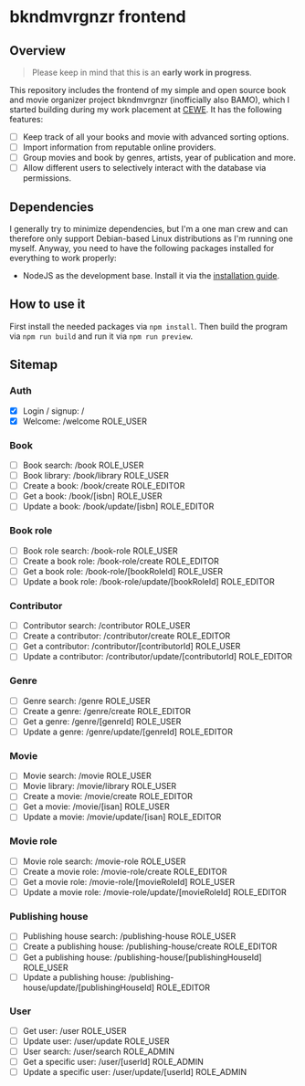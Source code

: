 # bkndmvrgnzr frontend

## Overview

> Please keep in mind that this is an **early work in progress**.

This repository includes the frontend of my simple and open source book and movie organizer project bkndmvrgnzr (inofficially also BAMO), which I started building during my work placement at [CEWE](https://www.cewe.de/). It has the following features:

- [ ] Keep track of all your books and movie with advanced sorting options.
- [ ] Import information from reputable online providers.
- [ ] Group movies and book by genres, artists, year of publication and more.
- [ ] Allow different users to selectively interact with the database via permissions.

## Dependencies

I generally try to minimize dependencies, but I'm a one man crew and can therefore only support Debian-based Linux
distributions as I'm running one myself. Anyway, you need to have the following packages installed for everything to
work properly:

- NodeJS as the development base. Install it via the [installation guide](https://github.com/nodesource/distributions#debinstall).

## How to use it

First install the needed packages via `npm install`. Then build the program via `npm run build` and run it via `npm run preview`.

## Sitemap

### Auth

- [x] Login / signup: /
- [x] Welcome: /welcome ROLE_USER

### Book

- [ ] Book search: /book ROLE_USER
- [ ] Book library: /book/library ROLE_USER
- [ ] Create a book: /book/create ROLE_EDITOR
- [ ] Get a book: /book/[isbn] ROLE_USER
- [ ] Update a book: /book/update/[isbn] ROLE_EDITOR

### Book role

- [ ] Book role search: /book-role ROLE_USER
- [ ] Create a book role: /book-role/create ROLE_EDITOR
- [ ] Get a book role: /book-role/[bookRoleId] ROLE_USER
- [ ] Update a book role: /book-role/update/[bookRoleId] ROLE_EDITOR

### Contributor

- [ ] Contributor search: /contributor ROLE_USER
- [ ] Create a contributor: /contributor/create ROLE_EDITOR
- [ ] Get a contributor: /contributor/[contributorId] ROLE_USER
- [ ] Update a contributor: /contributor/update/[contributorId] ROLE_EDITOR

### Genre

- [ ] Genre search: /genre ROLE_USER
- [ ] Create a genre: /genre/create ROLE_EDITOR
- [ ] Get a genre: /genre/[genreId] ROLE_USER
- [ ] Update a genre: /genre/update/[genreId] ROLE_EDITOR

### Movie

- [ ] Movie search: /movie ROLE_USER
- [ ] Movie library: /movie/library ROLE_USER
- [ ] Create a movie: /movie/create ROLE_EDITOR
- [ ] Get a movie: /movie/[isan] ROLE_USER
- [ ] Update a movie: /movie/update/[isan] ROLE_EDITOR

### Movie role

- [ ] Movie role search: /movie-role ROLE_USER
- [ ] Create a movie role: /movie-role/create ROLE_EDITOR
- [ ] Get a movie role: /movie-role/[movieRoleId] ROLE_USER
- [ ] Update a movie role: /movie-role/update/[movieRoleId] ROLE_EDITOR

### Publishing house

- [ ] Publishing house search: /publishing-house ROLE_USER
- [ ] Create a publishing house: /publishing-house/create ROLE_EDITOR
- [ ] Get a publishing house: /publishing-house/[publishingHouseId] ROLE_USER
- [ ] Update a publishing house: /publishing-house/update/[publishingHouseId] ROLE_EDITOR

### User

- [ ] Get user: /user ROLE_USER
- [ ] Update user: /user/update ROLE_USER
- [ ] User search: /user/search ROLE_ADMIN
- [ ] Get a specific user: /user/[userId] ROLE_ADMIN
- [ ] Update a specific user: /user/update/[userId] ROLE_ADMIN